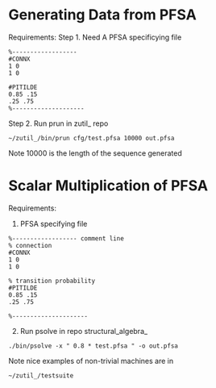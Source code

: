 # Generating Data from PFSA

Requirements:
Step 1. Need A PFSA specificying file
```
%------------------
#CONNX
1 0
1 0

#PITILDE
0.85 .15
.25 .75
%--------------------
```
Step 2. Run prun in zutil_ repo
```
~/zutil_/bin/prun cfg/test.pfsa 10000 out.pfsa
```
Note 10000 is the length of the sequence generated


# Scalar Multiplication of PFSA

Requirements:

1. PFSA specifying file


```
%------------------ comment line
% connection
#CONNX
1 0
1 0

% transition probability
#PITILDE
0.85 .15
.25 .75

%---------------------
```


2. Run psolve in repo structural_algebra_

```
./bin/psolve -x " 0.8 * test.pfsa " -o out.pfsa

```
Note nice examples of non-trivial machines are in 

```
~/zutil_/testsuite
```




